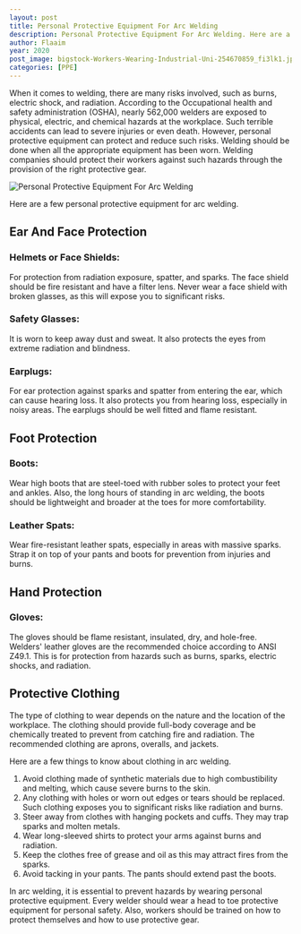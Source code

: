 ```yaml
---
layout: post
title: Personal Protective Equipment For Arc Welding
description: Personal Protective Equipment For Arc Welding. Here are a few personal protective equipment for arc welding.
author: Flaaim
year: 2020
post_image: bigstock-Workers-Wearing-Industrial-Uni-254670859_fi3lk1.jpg
categories: [PPE]
---
```


When it comes to welding, there are many risks involved, such as burns, electric shock, and radiation. According to the Occupational health and safety administration (OSHA), nearly 562,000 welders are exposed to physical, electric, and chemical hazards at the workplace. Such terrible accidents can lead to severe injuries or even death. However, personal protective equipment can protect and reduce such risks. Welding should be done when all the appropriate equipment has been worn. Welding companies should protect their workers against such hazards through the provision of the right protective gear.

![Personal Protective Equipment For Arc Welding](https://safetyworkblog.com/assets/bigstock-Workers-Wearing-Industrial-Uni-254670859_fi3lk1.jpg)

Here are a few personal protective equipment for arc welding.


## Ear And Face Protection

### Helmets or Face Shields: 
For protection from radiation exposure, spatter, and sparks. The face shield should be fire resistant and have a filter lens. Never wear a face shield with broken glasses, as this will expose you to significant risks.

### Safety Glasses: 
It is worn to keep away dust and sweat. It also protects the eyes from extreme radiation and blindness.

### Earplugs: 
For ear protection against sparks and spatter from entering the ear, which can cause hearing loss. It also protects you from hearing loss, especially in noisy areas. The earplugs should be well fitted and flame resistant.

## Foot Protection

### Boots: 
Wear high boots that are steel-toed with rubber soles to protect your feet and ankles. Also, the long hours of standing in arc welding, the boots should be lightweight and broader at the toes for more comfortability.

### Leather Spats: 
Wear fire-resistant leather spats, especially in areas with massive sparks. Strap it on top of your pants and boots for prevention from injuries and burns.

## Hand Protection

### Gloves: 
The gloves should be flame resistant, insulated, dry, and hole-free. Welders' leather gloves are the recommended choice according to ANSI Z49.1. This is for protection from hazards such as burns, sparks, electric shocks, and radiation.

## Protective Clothing

The type of clothing to wear depends on the nature and the location of the workplace. The clothing should provide full-body coverage and be chemically treated to prevent from catching fire and radiation. The recommended clothing are aprons, overalls, and jackets.

Here are a few things to know about clothing in arc welding.

1. Avoid clothing made of synthetic materials due to high combustibility and melting, which cause severe burns to the skin.
2. Any clothing with holes or worn out edges or tears should be replaced. Such clothing exposes you to significant risks like radiation and burns.
3. Steer away from clothes with hanging pockets and cuffs. They may trap sparks and molten metals.
4. Wear long-sleeved shirts to protect your arms against burns and radiation.
5. Keep the clothes free of grease and oil as this may attract fires from the sparks.
6. Avoid tacking in your pants. The pants should extend past the boots.

In arc welding, it is essential to prevent hazards by wearing personal protective equipment. Every welder should wear a head to toe protective equipment for personal safety. Also, workers should be trained on how to protect themselves and how to use protective gear.
